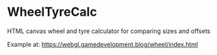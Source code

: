 # WheelTyreCalc
HTML canvas wheel and tyre calculator for comparing sizes and offsets

Example at:
https://webgl.gamedevelopment.blog/wheel/index.html
